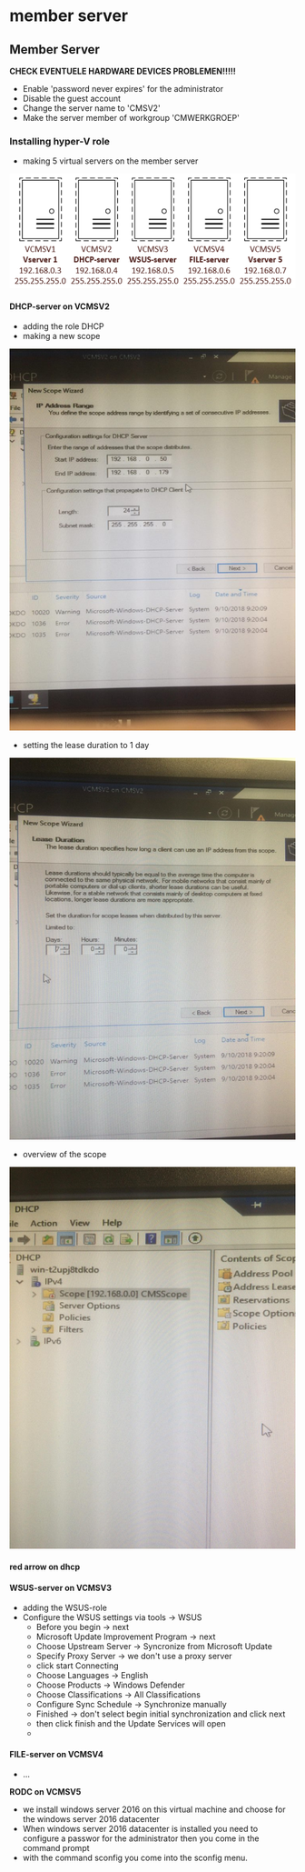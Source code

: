 # member server

## Member Server

**CHECK EVENTUELE HARDWARE DEVICES PROBLEMEN!!!!!**

* Enable 'password never expires' for the administrator
* Disable the guest account
* Change the server name to 'CMSV2'
* Make the server member of workgroup 'CMWERKGROEP'

### **Installing hyper-V role**

* making 5 virtual servers on the member server

![](.gitbook/assets/virtueleservers.png)

#### DHCP-server on VCMSV2

* adding the role DHCP
* making a new scope

![Set the range of scope](.gitbook/assets/scopefoto.jpg)

* setting the lease duration to 1 day

![Lease duration](.gitbook/assets/leaseduur.jpg)

* overview of the scope

![Scope overview](.gitbook/assets/scopeoverview.jpg)

#### **red arrow on dhcp**

#### WSUS-server on VCMSV3

* adding the WSUS-role
* Configure the WSUS settings via tools -&gt; WSUS 
  * Before you begin -&gt; next
  * Microsoft Update Improvement Program -&gt; next
  * Choose Upstream Server -&gt; Syncronize from Microsoft Update
  * Specify Proxy Server -&gt; we don't use a proxy server
  * click start Connecting
  * Choose Languages -&gt; English
  * Choose Products -&gt; Windows Defender
  * Choose Classifications -&gt; All Classifications
  * Configure Sync Schedule -&gt; Synchronize manually
  * Finished -&gt; don't select begin initial synchronization and click next
  * then click finish and the Update Services will open
  * 

#### FILE-server on VCMSV4

* ...

**RODC on VCMSV5**

* we install windows server 2016 on this virtual machine and choose for the windows server 2016 datacenter
* When windows server 2016 datacenter is installed you need to configure a passwor for the administrator then you come in the command prompt
* with the command sconfig you come into the sconfig menu.







